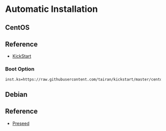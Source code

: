 # Automatic Installation

## CentOS

## Reference

* [KickStart](https://access.redhat.com/documentation/en-US/Red_Hat_Enterprise_Linux/7/html/Installation_Guide/chap-kickstart-installations.html)

### Boot Option


    inst.ks=https://raw.githubusercontent.com/tairan/kickstart/master/centos/basic/ks.cfg


## Debian

## Reference

* [Preseed](http://www.debian.org/releases/etch/i386/apb.html.en)
